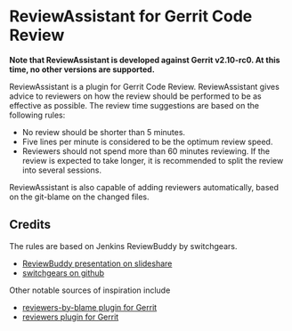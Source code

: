 # ReviewAssistant for Gerrit Code Review

**Note that ReviewAssistant is developed against Gerrit v2.10-rc0. At this time, no other versions are supported.**

ReviewAssistant is a plugin for Gerrit Code Review. ReviewAssistant gives advice to reviewers on how the review should be
performed to be as effective as possible. The review time suggestions are based on the following rules:

* No review should be shorter than 5 minutes.
* Five lines per minute is considered to be the optimum review speed.
* Reviewers should not spend more than 60 minutes reviewing. If the review is expected to take longer, it is recommended
 to split the review into several sessions.

ReviewAssistant is also capable of adding reviewers automatically, based on the git-blame on the changed files.

## Credits

The rules are based on Jenkins ReviewBuddy by switchgears.

* [ReviewBuddy presentation on slideshare](http://www.slideshare.net/AskeOlsson/jenkins-review-buddy)
* [switchgears on github](https://github.com/switchgears/gerrit-review-buddy)

Other notable sources of inspiration include

* [reviewers-by-blame plugin for Gerrit](https://gerrit.googlesource.com/plugins/reviewers-by-blame/)
* [reviewers plugin for Gerrit](https://gerrit.googlesource.com/plugins/reviewers/)